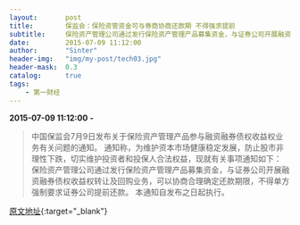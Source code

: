 ```yaml
---
layout:       post
title:        保监会：保险资管资金可与券商协商还款期 不得强求提前
subtitle:     保险资产管理公司通过发行保险资产管理产品募集资金，与证券公司开展融资融券债权收益权转让及回购业务，可以协商合理确定还款期限，不得单方强制要求证券公司提前还款。
date:         2015-07-09 11:12:00
author:       "Sinter"
header-img:   "img/my-post/tech03.jpg"
header-mask:  0.3
catalog:      true
tags:
    - 第一财经
---
```


**2015-07-09 11:12:00**  **-**

> 中国保监会7月9日发布关于保险资产管理产品参与融资融券债权收益权业务有关问题的通知。
通知称，为维护资本市场健康稳定发展，防止股市非理性下跌，切实维护投资者和投保人合法权益，现就有关事项通知如下：
保险资产管理公司通过发行保险资产管理产品募集资金，与证券公司开展融资融券债权收益权转让及回购业务，可以协商合理确定还款期限，不得单方强制要求证券公司提前还款。
本通知自发布之日起执行。
 
       　　　　　　　　 　　　　　　　　　　　


[原文地址](http://www.yicai.com/news/4643104.html){:target="_blank"}


